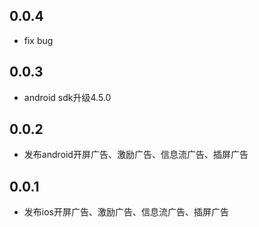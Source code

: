 ## 0.0.4

* fix bug

## 0.0.3

* android sdk升级4.5.0

## 0.0.2

* 发布android开屏广告、激励广告、信息流广告、插屏广告

## 0.0.1

* 发布ios开屏广告、激励广告、信息流广告、插屏广告
